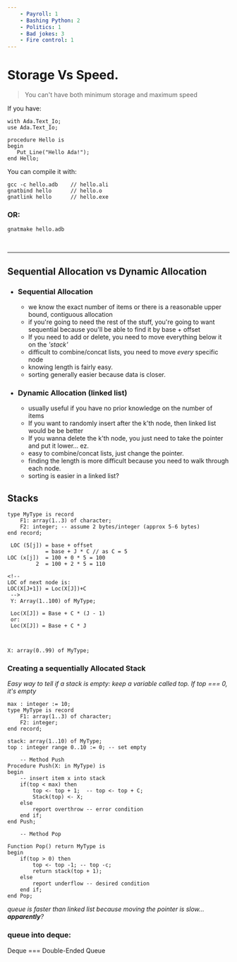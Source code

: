```yaml
---
    - Payroll: 1
    - Bashing Python: 2
    - Politics: 1
    - Bad jokes: 3
    - Fire control: 1
---
```

# Storage Vs Speed.
> You can't have both minimum storage and maximum speed

If you have:

```
with Ada.Text_Io;
use Ada.Text_Io;

procedure Hello is
begin
   Put_Line("Hello Ada!");
end Hello;
```

You can compile it with:

```
gcc -c hello.adb    // hello.ali
gnatbind hello      // hello.o
gnatlink hello      // hello.exe
```

### OR:

```
gnatmake hello.adb
```

<br>

---

## Sequential Allocation vs Dynamic Allocation

* ### Sequential Allocation
  * we know the exact number of items or there is a reasonable upper bound, contiguous allocation
  * if you're going to need the rest of the stuff, you're going to want sequential because you'll be able to find it by base + offset
  * If you need to add or delete, you need to move everything below it on the _'stack'_
  * difficult to combine/concat lists, you need to move _every_ specific node
  * knowing length is fairly easy.
  * sorting generally easier because data is closer.
* ### Dynamic Allocation (linked list)
  * usually useful if you have no prior knowledge on the number of items
  * If you want to randomly insert after the k'th node, then linked list would be be better
  * If you wanna delete the k'th node, you just need to take the pointer and put it lower... ez.
  * easy to combine/concat lists, just change the pointer.
  * finding the length is more difficult because you need to walk through each node.
  * sorting is easier in a linked list?

## Stacks

```
type MyType is record
    F1: array(1..3) of character;
    F2: integer; -- assume 2 bytes/integer (approx 5-6 bytes)
end record;

 LOC (5[j]) = base + offset
            = base + J * C // as C = 5
LOC (x[j])  = 100 + 0 * 5 = 100
         2  = 100 + 2 * 5 = 110

<!--
LOC of next node is:
LOC(X[J+1]) = Loc(X[J])+C
 -->
 Y: Array(1..100) of MyType;

 Loc(X[J]) = Base + C * (J - 1)
 or:
 Loc(X[J]) = Base + C * J



X: array(0..99) of MyType;
```

### Creating a sequentially Allocated Stack

_Easy way to tell if a stack is empty:_
_keep a variable called top. If top === 0, it's empty_


```
max : integer := 10;
type MyType is record
    F1: array(1..3) of character;
    F2: integer;
end record;

stack: array(1..10) of MyType;
top : integer range 0..10 := 0; -- set empty

    -- Method Push
Procedure Push(X: in MyType) is
begin
    -- insert item x into stack
    if(top < max) then
        top <- top + 1;  -- top <- top + C;
        Stack(top) <- X;
    else
        report overthrow -- error condition
    end if;
end Push;

    -- Method Pop

Function Pop() return MyType is
begin
    if(top > 0) then
        top <- top -1; -- top -c;
        return stack(top + 1);
    else
        report underflow -- desired condition
    end if;
end Pop;
```
*queue is faster than linked list because moving the pointer is slow... __apparently__?*

### queue into deque:
Deque === Double-Ended Queue